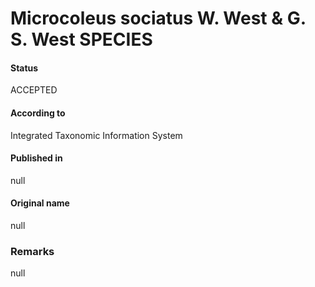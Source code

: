# Microcoleus sociatus W. West & G. S. West SPECIES

#### Status
ACCEPTED

#### According to
Integrated Taxonomic Information System

#### Published in
null

#### Original name
null

### Remarks
null